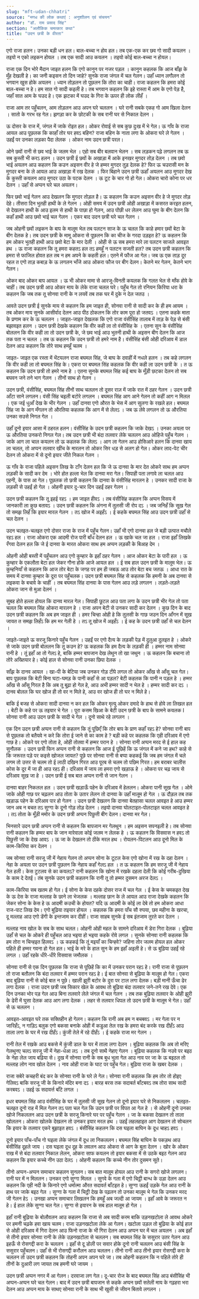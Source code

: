 ```yaml
---
slug: "mft-udan-chhatri"
source: "मगध की लोक कथाएं : अनुशाीलन एवं संचयन"
author: "डॉ. राम प्रसाद सिंह"
section: "अलौकिक चमत्‍कार कथा"
title: "उदन छत्री के वीरता"
---
```

एगो राजा हलन। उनका बड़ी धन हल। बाल-बच्चा न होव हल। तब एक-एक कर छव गो सादी कयलन । तइयो न एको लइकन होयल । तब एक सादी आउ कयलन । तइयो कोई बाल-बच्चा न होयल। 

राजा एक दिन भोरे मैदान जाइत हलन कि एगो कानुन पर नजर पड़ल । कानुन कहलक कि आज बाँझ के मुँह देखली हे। का जनी कइसन तो दिन जाहे? सुनके राजा जंगल में चल गेलन। उहाँ ध्यान लगौलन तो भगवान खुस होके अयलन । ध्यान तोड़लन तो पूछलन कि तोरा का चाही। राजा कहलन कि हमरा कोई बाल-बच्चा न हे। हम सात गो सादी कइली हे। तब भगवान कहलन कि इहे रास्ता में आम के एगो पेड़ है, जहाँ सात आम के घउद हे। एक झटका में घउद के गिरा के ऊपर ही लोक लीहँ । 

राजा आम तर पहुँचलन, आम तोड़लन आउ अपन घरे चललन । घरे रानी सबके एकह गो आम खिला देलन । सातो के गरभ रह गेल। झगड़ा कर के छोटकी के सब रानी घर से निकाल देलन । 

ऊ दोसर के राज में, जंगल में जाके रोइत हल। ओकर रोवाई से सब कुछ दुःख में भे गेल। ऊ गाँव के राजा आयल आउ पूछलक कि काहाँ तोर घर हवऽ बहिन? राजा बहिन के नाता लगा के ओकरा घरे ले गेलन । उहईं पर उनका लड़का पैदा लेलक । ओकर नाम उदन छत्री परल। 

ओने छवों रानी से छव भाई के जलम भेल । एहो सब बीर बलवान भेलन । सब लड़कन पढ़े लगलन तब ऊ सब कुस्ती भी करऽ हलन । उदन छत्री ई छवों के अखाड़ा में आके इनखर मुगदर तोड़ देलन । तब छवो भाई अयलन आउ कहलन कि कउन अइसन वीर हे जे हम्मर मुगदर तुड़ देलक हे? फिर ऊ चउरासी मन के मुगदर बना के ले आयल आउ अखाड़ा में रख देलक । फिर बिहाने उदन छत्री ऊहाँ अयलन आउ मुगदर देख के कुस्ती कयलन आउ मुगदर उठा के पटक देलन । ऊ टूट के चार गो हो गेल। ओकरा चारो कोना पर धर देलन । उहाँ से अप्पन घरे चल अयलन। 

फिर छवो भाई गेलन आउ देखलन कि मुगदर तोड़ल है। ऊ कहलन कि कउन अइसन वीर हे जे मुगदर तोड़ देहे। तीसरा दिन भुतही हाथी के ले गेलन । ओही समय में उदन छत्री ओही अखाड़ा में कसरत करइत हलन, से देखलन हाथी के आउ इलम से हाथी के पाछा हो गेलन, आउ पोंछी धर लेलन आउ घुमा के बीग देलन कि कहाँ हाथी आउ छवो भाई चल गेलन । एकर बाद उदन छत्री घरे चल गेलन । 

जब ओहनी छवों लइकन के बाप के मालूम भेल तब पलटन साज के ऊ चलल कि काहे हमार छवों बेटा के बीग देलक हे। तब उदन छत्री के मामू ओकरा से पूछलन कि का चीज के गरदा उड़इत हे? ऊ कहलन कि हम ओकर भुतही हाथी आउ छवो बेटा के मार देली । ओही से ऊ सब हमरा मारे ला पलटन साजले आवइत हथ । ऊ राजा कहलन कि तू हमरा कहतऽ हल तऽ हमहूँ न पलटन सजती हल? तब उदन छत्री कहलन कि हमरा से फाजिल होवत हल तब न हम अपने के कहती हल। एतने में फौज आ गेल। जब ऊ एक ताड़ दूर रहल त एगो ताड़ कबाड़ के ऊ लगलन भाँजे आउ ओकरा फौज पर बीग देलन। केतने मर गेलन, केतने भाग गेलन। 

ओकर बाद ओकर बाप आयल । ऊ भी ओकर मामा से आरजू-विनती कयलक कि गलत भेल से माँफ होवे के चाहीं। तब उदन छत्री आउ ओकर माय के लेके राजा चलल घरे। पहुँच गेल तो रनियन किरिया धरा के कहलन कि जब तक तू सोनवा रानी के न लयवें तब तक घर में दुके न देल जतउ । 

आवते उदन छत्री ई सुनके माय से कहलन कि हम जाइत ही, सोनवा रानी से सादी कर के ही हम आयम । तब ओकर माय सुनके आसीर्वाद देलन आउ पीठ ठोकलन कि तोर काम पूरा हो जतवऽ । एतना कहके माता के प्रणाम कर के ऊ चललन । जाइत-जाइत देखलक कि एगो राजा वंसीसिंह तालाब में ताड़ के पेड़ से बंसी बझावइत हलन । उदन छत्री देखके कहलन कि वीर कही ला तो वंसीसिंह के । एतना सुन के वंसीसिंह बोललन कि वीर कही ला तो उदन छत्री के, जे छव भाई आउ भुतनी हाथी के अइसन बीग देलन कि आज तक पता न चलल । तब ऊ कहलन कि उदन छत्री तो हमरे नाम है। वंसीसिंह बंसी ओही दरिआव में डाल देलन आउ कहलन कि तोरे साथ हमहूँ चलम । 

जाइत- जाइत एक रस्ता में भेंटयलन राजा बघमल सिंह, जे बाघ के दवाहीं में नधले हलन । तब कहे लगलन कि वीर कही ला तो बघमल सिंह के। एकरा पर बघमल सिंह कहलक कि वीर कही ला उदन छत्री के । त ऊ कहलन कि उदन छत्री तो हमरे नाम हे । एतना सुनके बघमल सिंह कई बाघ के मूँड़ी छटका देलन तो सब बघवन जने तने भाग गेलन । तीनों साथ हो गेलन । 

उदन छत्री, वंसीसिंह, बघमल सिंह तीनों साथ चललन तो दूसर राज़ में जाके रात में ठहर गेलन । उदन छत्री आँटा साने लगलन। वंसी सिंह चइली बटोरे लगलन । बघमल सिंह आग आने गेलन तो कहीं आग न मिलल । एक जई धुआँ देख के भीर गेलन । उहाँ दानवा एगो औरत के भेस में आग सुलगा के रखले हल। बघमल सिंह जा के आग मँगलन तो औरतिया कहलक कि आग में से लेलऽ । जब ऊ लेवे लगलन तो ऊ औरतिया उनका सउसे निगल गेल । 

उहाँ दूनो इयार आसा में ठहरल हलन। वंसीसिंह के उदन छत्री कहलन कि जाके देखऽ । उनका अयला पर ऊ औरतिया उनकरो निगल गेल। तब उदन छत्री भी बंदा तलवार लेके चललन आउ ओहिजे पहुँच गेलन । जाके आग ला चाल कयलन तो ऊ कहलक कि लेलऽ । आग ला गेलन आउ होसिआरे हलन कि दानवा खाय ला चलल, तो अप्पन तलवार खींच के मारलन तो ओकर सिर धड़ से अलग हो गेल। ओकर लाद-पेट चीर देलन तो ओकरा में से दूनो इयार जीते निकल गेलन । 

ऊ गाँव के राजा पहिले अइसन लिख के टाँग देलन हल कि जे ऊ दानवा के मार देत ओकरे साथ हम अप्पन लड़की के सादी कर देम । भोरे होत हल्ला भेल कि दानवा मरा गेल। सिपाही पता लगावे ला चलल आउ एहनी, के पास आ गेल। पूछलक तो छत्री कहलन कि दानवा के वंसीसिंह मारलन हे । उनकर सादी राजा के लड़की से उहईं हो गेल । ओहनी इयार दु-चार दिन उहईं ठहर गेलन । 

उदन छत्री कहलन कि तू इहई रहऽ । हम जाइत हीवऽ । तब वंसीसिंह कहलन कि अप्पन विसय में जानकारी ला कुछ बतावऽ । उदन छत्री कहलन कि अंगना में तुलसी जी रोप दऽ । जब जनिहँ कि सूख गेल तो समझ लिहँ कि इयार मारल गेलन । तऽ खोज में अइहँऽ । ई कहके बघमल सिंह आउ उदन छत्री उहाँ से चल देलन । 

उदन चलइत-चलइत एगो दोसर राजा के राज में पहुँच गेलन। उहाँ भी एगो दानवा हल जे बड़ी उत्पात मचौले रहऽ हल । राजा ओकरा एक आदमी रोज पारी बाँध देलन हल । ऊ खाके चल जा हल । राजा इहाँ लिखके रँगवा देलन हल कि जे ई दानवा के मारत ओकरा साथ हम अप्पन लड़की के बिआह देम । 

ओहनी ओही बस्ती में पहुँचलन आउ एगो कुम्हार के इहाँ ठहर गेलन । आज ओकर बेटा के पारी हल । ऊ कुम्हार के एकलौता बेटा हल जेकर गौना होके आजे आयल हल । ई सब हाल उदन छत्री के मालूम भेल। ऊ कुम्हनियाँ से कहलन कि आज तोर बेटा के जगह पर हम ही जबऊ आउ तोर बेटा बच जतऊ । आधा रात के समय में दानवा कुम्हार के दूरा पर पहुँचलक। उदन छत्री बघमल सिंह से कहलक कि हमनी के अब दानवा से लइकवा के बचावे के चाहीं । तब बघमल सिंह दानवा के पास गेलन आउ लड़े लगलन । लड़ते-लड़ते ओकरा जान से मुआ देलनं । 

सुबह होते हल्ला होयल कि दानव मारल गेल। सिपाही छूटल आउ पता लगा के उदन छत्री भीर गेल तो पता चलल कि बघमल सिंह ओकरा मारलन हे । राजा अपन बेटी से उनकर सादी कर देलन । कुछ दिन के बाद उदन छत्री कहलन कि अब हम जाइत ही । हमर चिन्हा ओही हे कि तुलसी के गाछ जउन दिन आँगन में सूख जायत त समझ लिहँऽ कि हम मर गेली हे । तऽ तू खोज में अइहँऽ । ई कह के उदन छत्री उहाँ से चल देलन । 

जाइते-जाइते ऊ सरजू किनारे पहुँच गेलन । उहईं पर एगो दैत्य के लड़की पेड़ में दुलुआ दुलइत हे । ओकरे से जाके उदन छत्री बोललन कि तू कउन हे? ऊ कहलक कि हम दैत्य के लड़की ही । हम्मर नाम सोनवा रानी हे । तूं इहाँ आ तो गेलऽ हे, बाकि हम्मर बापजान देख लेथुन तो खा जथुन । ऊ कहलन कि बचाना तो तोरे अख्तियार हे। कोई हाल से सोनवा रानी उनका छिपा देलक । 

साँझ के दानव आयल । खा-पी के बेटिया जब उनकर गोड़ टीपे लगल तो ओकर आँख से आँसू चल गेल। बाप पूछलक कि बेटी बिना घटा-घमड़ के पानी कहाँ से आ पड़ल? बेटी कहलक कि पानी न पड़ल हे । हम्मर आँख से आँसू गिरल है कि अब तू बूढ़ा हो गेल हे, आउ अभी हम्मर सादी न भेल हे । हम्मर सादी कर दऽ । दानव बोलल कि घर खोज ही तो वर न मिले हे, आउ वर खोज ही तो घर न मिले हे। 

बाकि ई बजह से ओकरा सादी दानवा न कर हल कि ओकर मृत्यु ओकर दमादे के हाथ से होवे ला लिखल हल । बेटी के कहे पर ऊ तइयार भे गेल । पूरा कसम खिआ के बेटी उदन छत्री के बाप के सामने कयलक I सोनवा रानी आउ उदन छत्री के सादी भे गेल । दूनो साथे रहे लगलन । 

एक दिन उदन छत्री अप्पन रानी से कहलन कि तूं पूछिएँ कि तोर बाप के प्राण कहाँ रहऽ हे? सोनवा रानी बाप से पूछलक तो बतैयवे न करे कि तोरा ई जाने से का काम हे ? बड़ी कहे पर कहलक कि एही दरिआव में एगो गाछ हे। ओकरे पर एगो तोता हे, ओही तोतवा में हम्मर परान हे । सोनवा रानी अप्पन मरद से ई हाल कह सुनौलक । उदन छत्री फिन अप्पन रानी से कहलन कि आज ई पूछिहें कि ऊ जंगल में कने जा हथ? काहे से कि जरूरत पड़े पर कइसे खोजल जायत? पूछे पर सोनवा रानी से बप्पा कहकई कि जब हम जंगल में चले लगम तो उत्तर से चलम तो ई लाठी दखिन गिरत आउ पूरब से चलम तो पछिम गिरत। हम बराबर चालीस कोस के दूर में जा ही आउ रहऽ ही। दरिआव में जाय ला हमरा एगो खड़ाऊ हे । ओकरा पर चढ़ जाय से दरिआव सूख जा हे । उदन छत्री ई सब बात अप्पन रानी से जान गेलन । 

दानवा बाहर निकलल हल । उदन छत्री खड़ाऊँ पहेन के दरिआव में हेललन। ओकरा पानी सूख गेल । ओमे जाके ओही गाछ पर चढ़लन आउ तोता के उतार लेलन तो दानवा के उहाँ मालूम हो गेल । ऊ दौड़ल तब तक खड़ाऊ पहेन के दरिआव पार हो गेलन । उदन छत्री देखलन कि दानवा बेतहासा चलल आवइत हे आउ हम्मर जान अब न बचत तऽ सुग्गा के दूनो गोड़ तोड़ देलन । तइयो दानवा घोलटाइत-पोलटाइत चलल आवइत हे । तऽ तोता के मूँड़ी ममोर के उदन छत्री अप्पन पिछुत्ती बीग देलन। दानवा मर गेल। 

भिनसारे उदन छत्री अप्पन रानी से कहलन कि बापजान मर गेलथुन । हम अइसन सपनइली हे। तब सोनवा रानी कहलन कि हम्मर बाप के जान मारेवाला कोई जलम न लेलक हे । ऊ कहलन कि विसवास न हवऽ तो पिछुत्ती जा के देख आवऽ । ऊ जा के देखलन तो ठीके मरल हथ । रोयलन-पिटलन आउ दूनो मिल के काम-किरिया कर देलन । 

जब सोनवा रानी सरजू जी में नेहाय गेलन तो अप्पन सोना के टूटल केस एगो खोना में रख के दहा देलन । नेहा के अयला पर उदन छत्री पुछलन कि नेहाय कहाँ गेलऽ हल । त ऊ कहलन कि हम सरजू जी में नेहाय गेल हली। केस टुटलव से का कयलऽ? रानी कहलन कि खोना में रखके दहला देली कि कोई गरीब-दुखिया के काम दे देतई। तंब सुनके उदन छत्री कहलन कि रानी तू तो हम्मर दुसमन अरज देलऽ । 

काम-किरिया सब खतम हो गेल। ई सोना के केस दहके दोसर राज में चल गेल । ई केस के चमकइत देख के ऊ देस के राजा मल्लाह के छाने ला भेजलक । मल्लाह छान के ले आयल आउ राजा देखके कहलन कि जेकर सोना के केस हे ऊ आदमी कउची के होयत? यदि ऊ आदमी के कोई ला देबे तो हम ओकरा आधा राज-पाट लिख देम। एगो बुढ़िया तइयार होयल । कहलक कि हमरा पाँच सौ रुपया, छव महीना के खरचा, दू मल्लाह आउ एगो डेंगी के इन्तजाम कर दीहीं। राजा साहब सुनके ई सब इंतजाम तुरते कर देलन । 

मल्लाह नाव खोल के सब के साथ चलल। ओहनी ओही महल के सामने दरिआव में डेरा गिरा देलक । बुढ़िया उहाँ से चल के ओकरे ही पहुँचल आउ भइया हो भइया कहके रोवे लगल । सुनके सोनवा रानी कहलक कि हम तोरा न चिन्हइत हिलवऽ । ऊ कहकई कि तूं मइयाँ का चिन्हवे? जहिना तोर जलम होयल हल ओकर पहिले ही हम्मर गवना हो गेल हल। भाई के मरे के हाल सुन के हम इहाँ अइली हे। से ऊ बुढ़िया उहईं रहे लगल । उहाँ रहके धीरे-धीरे विसवास जमौलक । 

सोनवा रानी से एक दिन पूछलक कि राजा से पूछिहें कि का में उनकर परान रहऽ हे। रानी राजा से पूछलन तो राजा बतौलन कि बंदा तलवार में हम्मर परान रहऽ हे। ई बात सोनवा से बुढ़िया के मालूम हो गेल। एकरा बाद बुढ़िया रानी से कोई बात न पूछे। खाली झुरी बटोर के दुरा पर टाल लगा देलक। बड़ी मानी ऊँचा ढेर लगा देलक । राजा उदन छत्री जब सिकार खेल के आवथ तो बुढ़िया बंदा तलवार जने-तने रख देवे। एक दिन उनका भोर पड़ गेल आउ बिना तलवारे लेले जंगल में चल गेलन । तब तक बुढ़िया तलवार के ओही झुरी के ढेरी में घुसा देलक आउ आग लगा देलक । लहर से तलवार धिपल तो उदन छत्री के मालूम भे गेल। उहाँ से ऊ चललन । 

आवइत-आवइत घरे तक सक्तिहीन हो गेलन। कहलन कि रानी अब हम न बचबवऽ । मर गेला पर न जारिहँऽ, न गाड़िऽ बलुक एगो बकसा बनाके ओही में कडुआ तेल रख के हमरा बंद करके रख दीहँऽ आउ ताला लगा के घर में रख दीहँऽ। कुंजी तेले में रहे दीहँऽ । ई कहके राजा मर गेलन । 

रानी तेल में रखके आउ बकसे में कुंजी डाल के घर में ताला लगा देलन । बुढ़िया कहलक कि अब तो मरिए गेलथुनए चलऽ सरजू जी में नेहा-धेआ लऽ । तब दूनो साथै नेहाए गेलन । बुढ़िया कहलक कि नउवे पर बइठ के नेहा लेल जाय बढ़िया से। दुख में सोनवा रानी के सब बुध भुला गेल आउ नाव पर जा के ऊ बइठल तो मल्लाह लोग नाव खोल देलन । नाव ओही राजा के घाट पर पहुँच गेल। बुढ़िया राजा के खबर देलक । 

राजा सबेरे कचहरी बंद कर के सोनवा रानी के घरे ले गेल। सोनवा रानी कहलक कि हम तोर तो होइए गेलिवऽ बाकि सरजू जी के किनारे मंदिर बना दऽ । बारह बरस तक सदाबर्त बाँटबवऽ तब तोरा साथ सादी करबवऽ । उहई ऊ सदावर्त्त बाँटे लगल । 

इधर बघमल सिंह आउ वंसीसिंह के घर में तुलसी जी सूख गेलन तो दूनो इयार घरे से निकललन । चलइत- चलइत दूनो राह में मिल गेलन तऽ पता चल गेल कि उदन छत्री पर विपत आ गेल हे । से ओहनी दूनो उनका खोजे निकललन आउ उदन छत्री के सरजू किनारे घर पर पहुँच गेलन । जा के बकसा देखलन तो ताला खोललन। ओकरा खोलके देखलन तो उनकर इयार मरल हथ । उहईं लहलहाइत आग देखलन तो सोचलन कि इयार के तलवार एकरे बुझाइत हवऽ । बंसीसिंह कहलन कि दस घइला बाघिन के दूध चाहऽ हवऽ । 

दूनो इयार पाँच-पाँच गो घइला लेके जंगल में दूध ला निकललन। बघमल सिंह बाघिन के पकड़थ आउ बंसीसिंह दूहले जाय । दस घइला दूध दूह के लवलन आउ ओकरा से आग के बुता देलन । खोर के ओकर राख में से बंदा तलवार निकाल लेलन, ओकरा साफ कयलन तो इयार बकसा में से उठके बइठ गेलन आउ कहलन कि इयार कच्चे नीन उठा देलऽ । ओहनी कहलन कि कच्चे नीन तोर दुसमन सूते। 

तीनो अप्पन-अप्पन समाचार कहलन सुनलन। सब बात मालूम होयल आउ रानी के सगरो खोजे लगलन। रानी घर में न मिललन। उनकर एगो सुग्गा मिलल । सुगवे के गला में एगो चिट्ठी बान्ध के उड़ा देलन आउ कहलन कि एही नदी के किनारे एगो धर्मात्मा औरत सदावर्त बाँटइत हे। सुग्गा ऊहईं उड़के गेल आउ रानी के हाथ पर जाके बइठ गेल । सुग्गा के गला में चिट्ठी देख के पढ़लन तो उनका मालूम भे गेल कि उनकर मरद जी गेलन हेऽ । उनखा अप्पन समाचार लिखलन कि हमहूँ अब जल्दी आ जायम । इहाँ आवे के जरूरत न हे। ई हाल लेके सुग्गा चल गेल। सुग्गा से इयारन के सब हाल मालूम हो गेल । 

इहाँ रानी बुढ़िया के बोलौवलन आउ कहलन कि राजा से अब सादी करम बाकि उड़नखटोला ले आवथ ओकरे पर हमनी चढ़के हवा खाय चलम। राजा उड़नखटोला लेके आ गेलन। खटोला उड़ल तो बुढ़िया के कोई हाल से ओही दरिआव में गिरा देलन आउ फिनो राजा के भी गिरा देलन आउ अप्पन घर में चल अयलन । अब इहाँ से तीनो इयार सोनवा रानी के लेके उड़नखटोला से चललन। सब बघमल सिंह के ससुरार उतर गेलन आउ इहऊँ से रोसगद्दी करा के चललन । इहाँ से दू डोली पर सवार होके दूनो रानी चललन आउ बंसी सिंह के ससुरार पहुँचलन। उहाँ से भी रोसगद्दी करौलन आउ चललन। तीनो रानी आउ तीनो इयार रोसगद्दी करा के चललन तो उदन छत्री कहलन कि तोहनी अपन अपन घरे जा। तब ओहनी कहलन कि न पहिले तोरे ही तीनों के दुआरी लग जायत तब हमनी घरे जायम । 

उदन छत्री अप्पन नगर में आ गेलन। दरवाजा लग गेल। दू-चार रोज के बाद बघमल सिंह आउ बंसीसिंह भी अप्पन-अप्पन घरे चल गेलन। बाद में उदन छत्री बापजान से कहके अप्पन छवों सतेली माय के गढ़हरा भरा देलन आउ अप्पन माय के साथए सोनवा रानी के साथ भी खुसी से जीवन बितावे लगलन । 